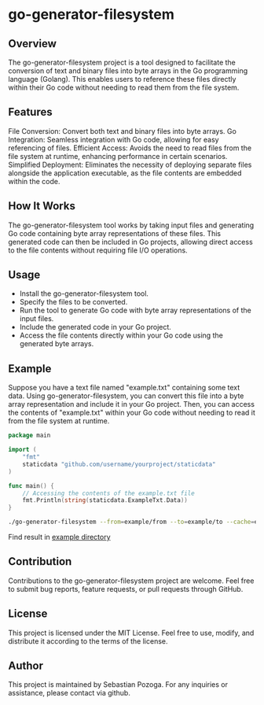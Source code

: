 # go-generator-filesystem

## Overview

The go-generator-filesystem project is a tool designed to facilitate the conversion of text and binary files into byte arrays in the Go programming language (Golang). This enables users to reference these files directly within their Go code without needing to read them from the file system.

## Features

File Conversion: Convert both text and binary files into byte arrays.
Go Integration: Seamless integration with Go code, allowing for easy referencing of files.
Efficient Access: Avoids the need to read files from the file system at runtime, enhancing performance in certain scenarios.
Simplified Deployment: Eliminates the necessity of deploying separate files alongside the application executable, as the file contents are embedded within the code.

## How It Works

The go-generator-filesystem tool works by taking input files and generating Go code containing byte array representations of these files. This generated code can then be included in Go projects, allowing direct access to the file contents without requiring file I/O operations.

## Usage

* Install the go-generator-filesystem tool.
* Specify the files to be converted.
* Run the tool to generate Go code with byte array representations of the input files.
* Include the generated code in your Go project.
* Access the file contents directly within your Go code using the generated byte arrays.

## Example

Suppose you have a text file named "example.txt" containing some text data. Using go-generator-filesystem, you can convert this file into a byte array representation and include it in your Go project. Then, you can access the contents of "example.txt" within your Go code without needing to read it from the file system at runtime.

``` go
package main

import (
    "fmt"
    staticdata "github.com/username/yourproject/staticdata"
)

func main() {
    // Accessing the contents of the example.txt file
    fmt.Println(string(staticdata.ExampleTxt.Data))
}
```

``` bash
./go-generator-filesystem --from=example/from --to=example/to --cache=example/cache
```

Find result in [example directory](https://github.com/SebastianPozoga/go-generator-filesystem/blob/main/example)


## Contribution

Contributions to the go-generator-filesystem project are welcome. Feel free to submit bug reports, feature requests, or pull requests through GitHub.

## License

This project is licensed under the MIT License. Feel free to use, modify, and distribute it according to the terms of the license.

## Author

This project is maintained by Sebastian Pozoga. For any inquiries or assistance, please contact via github.